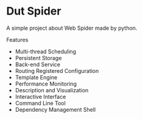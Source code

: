 # Dut Spider

A simple project about Web Spider made by python.

Features

* Multi-thread Scheduling
* Persistent Storage
* Back-end Service
* Routing Registered Configuration
* Template Engine
* Performance Monitoring
* Description and Visualization
* Interactive Interface
* Command Line Tool
* Dependency Management Shell
